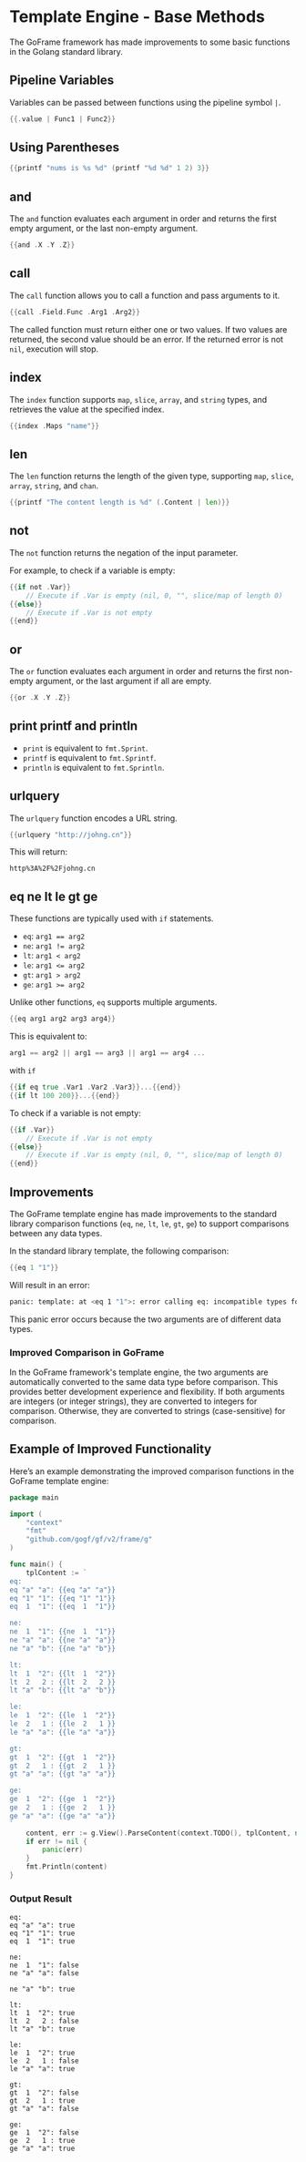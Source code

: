 # Template Engine - Base Methods

The GoFrame framework has made improvements to some basic functions in the Golang standard library.

## Pipeline Variables

Variables can be passed between functions using the pipeline symbol `|`.

```go
{{.value | Func1 | Func2}}
```

## Using Parentheses

```go
{{printf "nums is %s %d" (printf "%d %d" 1 2) 3}}
```

## and

The `and` function evaluates each argument in order and returns the first empty argument, or the last non-empty argument.

```go
{{and .X .Y .Z}}
```

## call

The `call` function allows you to call a function and pass arguments to it.

```go
{{call .Field.Func .Arg1 .Arg2}}
```

The called function must return either one or two values. If two values are returned, the second value should be an error. If the returned error is not `nil`, execution will stop.

## index

The `index` function supports `map`, `slice`, `array`, and `string` types, and retrieves the value at the specified index.

```go
{{index .Maps "name"}}
```

## len

The `len` function returns the length of the given type, supporting `map`, `slice`, `array`, `string`, and `chan`.

```go
{{printf "The content length is %d" (.Content | len)}}
```

## not

The `not` function returns the negation of the input parameter.

For example, to check if a variable is empty:

```go
{{if not .Var}}
    // Execute if .Var is empty (nil, 0, "", slice/map of length 0)
{{else}}
    // Execute if .Var is not empty
{{end}}
```

## or

The `or` function evaluates each argument in order and returns the first non-empty argument, or the last argument if all are empty.

```go
{{or .X .Y .Z}}
```

## print printf and println

- `print` is equivalent to `fmt.Sprint`.
- `printf` is equivalent to `fmt.Sprintf`.
- `println` is equivalent to `fmt.Sprintln`.

## urlquery

The `urlquery` function encodes a URL string.

```go
{{urlquery "http://johng.cn"}}
```

This will return:

```text
http%3A%2F%2Fjohng.cn
```

## eq ne lt le gt ge

These functions are typically used with `if` statements.

- `eq`: `arg1 == arg2`
- `ne`: `arg1 != arg2`
- `lt`: `arg1 < arg2`
- `le`: `arg1 <= arg2`
- `gt`: `arg1 > arg2`
- `ge`: `arg1 >= arg2`

Unlike other functions, `eq` supports multiple arguments.

```go
{{eq arg1 arg2 arg3 arg4}}
```

This is equivalent to:

```go
arg1 == arg2 || arg1 == arg3 || arg1 == arg4 ...
```

with `if`

```go
{{if eq true .Var1 .Var2 .Var3}}...{{end}}
{{if lt 100 200}}...{{end}}
```

To check if a variable is not empty:

```go
{{if .Var}}
    // Execute if .Var is not empty
{{else}}
    // Execute if .Var is empty (nil, 0, "", slice/map of length 0)
{{end}}
```

## Improvements

The GoFrame template engine has made improvements to the standard library comparison functions (`eq`, `ne`, `lt`, `le`, `gt`, `ge`) to support comparisons between any data types.

In the standard library template, the following comparison:

```go
{{eq 1 "1"}}
```

Will result in an error:

```bash
panic: template: at <eq 1 "1">: error calling eq: incompatible types for comparison
```

This panic error occurs because the two arguments are of different data types.

### Improved Comparison in GoFrame

In the GoFrame framework's template engine, the two arguments are automatically converted to the same data type before comparison. This provides better development experience and flexibility. If both arguments are integers (or integer strings), they are converted to integers for comparison. Otherwise, they are converted to strings (case-sensitive) for comparison.

## Example of Improved Functionality

Here’s an example demonstrating the improved comparison functions in the GoFrame template engine:

```go
package main

import (
    "context"
    "fmt"
    "github.com/gogf/gf/v2/frame/g"
)

func main() {
    tplContent := `
eq:
eq "a" "a": {{eq "a" "a"}}
eq "1" "1": {{eq "1" "1"}}
eq  1  "1": {{eq  1  "1"}}

ne:
ne  1  "1": {{ne  1  "1"}}
ne "a" "a": {{ne "a" "a"}}
ne "a" "b": {{ne "a" "b"}}

lt:
lt  1  "2": {{lt  1  "2"}}
lt  2   2 : {{lt  2   2 }}
lt "a" "b": {{lt "a" "b"}}

le:
le  1  "2": {{le  1  "2"}}
le  2   1 : {{le  2   1 }}
le "a" "a": {{le "a" "a"}}

gt:
gt  1  "2": {{gt  1  "2"}}
gt  2   1 : {{gt  2   1 }}
gt "a" "a": {{gt "a" "a"}}

ge:
ge  1  "2": {{ge  1  "2"}}
ge  2   1 : {{ge  2   1 }}
ge "a" "a": {{ge "a" "a"}}
`
    content, err := g.View().ParseContent(context.TODO(), tplContent, nil)
    if err != nil {
        panic(err)
    }
    fmt.Println(content)
}
```

### Output Result

```text
eq:
eq "a" "a": true
eq "1" "1": true
eq  1  "1": true

ne:
ne  1  "1": false
ne "a" "a": false

ne "a" "b": true

lt:
lt  1  "2": true
lt  2   2 : false
lt "a" "b": true

le:
le  1  "2": true
le  2   1 : false
le "a" "a": true

gt:
gt  1  "2": false
gt  2   1 : true
gt "a" "a": false

ge:
ge  1  "2": false
ge  2   1 : true
ge "a" "a": true
```
